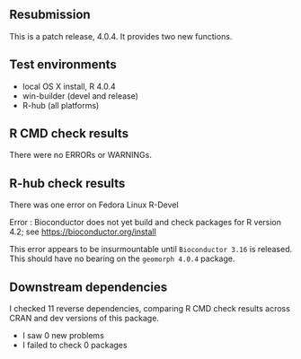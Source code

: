 ## Resubmission
This is a patch release, 4.0.4.  It provides two new functions.

## Test environments
* local OS X install, R 4.0.4
* win-builder (devel and release)
* R-hub (all platforms)

## R CMD check results
There were no ERRORs or WARNINGs. 

## R-hub check results
There was one error on Fedora Linux R-Devel

Error : Bioconductor does not yet build and check packages for R version 4.2; see
  https://bioconductor.org/install

This error appears to be insurmountable until `Bioconductor 3.16` is released.  This should have no bearing on the `geomorph 4.0.4` package.

## Downstream dependencies
I checked 11 reverse dependencies, comparing R CMD check results across CRAN and dev versions of this package.

 * I saw 0 new problems
 * I failed to check 0 packages
